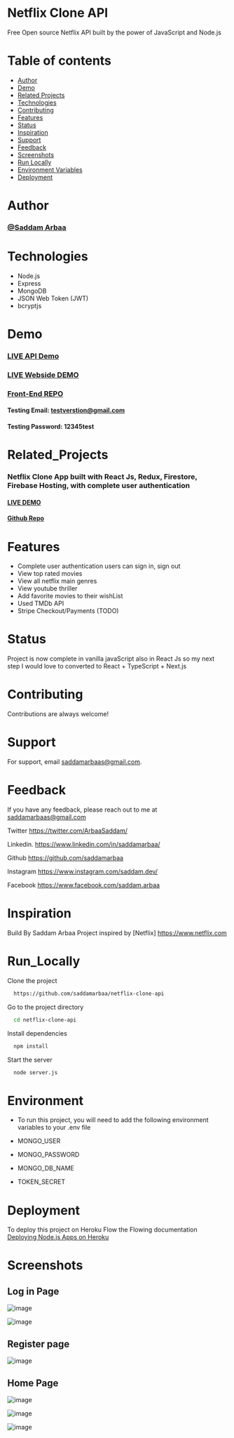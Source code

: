 # Netflix Clone API

Free Open source Netflix API built by the power of JavaScript and Node.js


# Table of contents
* [Author](#Author)
* [Demo](#Demo)
* [Related Projects](#Related_Projects)
* [Technologies](#Technologies)
* [Contributing](#Contributing)
* [Features](#Features)
* [Status](#status)
* [Inspiration](#inspiration)
* [Support](#Support)
* [Feedback](#Feedback)
* [Screenshots](#Screenshots)
* [Run Locally](#Run_Locally)
* [Environment Variables](#Environment)
* [Deployment](#Deployment)


# Author

### <a href="https://github.com/saddamarbaa">@Saddam Arbaa</a>



# Technologies
* Node.js
* Express
* MongoDB 
* JSON Web Token (JWT)
* bcryptjs



# Demo

###  <a href="https://nefilx-saddam.herokuapp.com/">LIVE API Demo</a>
###  <a href="https://netflix-saddam.netlify.app">LIVE Webside DEMO </a>
###  <a href="https://github.com/saddamarbaa/netflix-clone-vanillaJS">Front-End REPO</a>

####   Testing Email:      testverstion@gmail.com
####   Testing Password:    12345test



# Related_Projects

###  Netflix Clone App built with React Js, Redux, Firestore, Firebase Hosting, with complete user authentication
####  <a href="https://netflix-clone-80070.web.app">LIVE DEMO</a>
#### <a href="https://github.com/saddamarbaa/netflix-clone-react"> Github Repo </a>



# Features
-  Complete user authentication users can sign in, sign out
-  View top rated movies
-  View all netflix main genres
-  View youtube thriller
-  Add favorite movies to their wishList
-  Used TMDb API 
-  Stripe Checkout/Payments (TODO)


# Status

Project is now complete in vanilla javaScript also in React Js so my next step I would love to converted to React + TypeScript + Next.js
 


 # Contributing

Contributions are always welcome!

# Support

For support, email saddamarbaas@gmail.com.


# Feedback

If you have any feedback, please reach out to me at saddamarbaas@gmail.com

  
Twitter
https://twitter.com/ArbaaSaddam/

Linkedin.
https://www.linkedin.com/in/saddamarbaa/

Github
https://github.com/saddamarbaa

Instagram
https://www.instagram.com/saddam.dev/

Facebook
https://www.facebook.com/saddam.arbaa



# Inspiration
Build By Saddam Arbaa Project inspired by [Netflix] https://www.netflix.com


# Run_Locally

Clone the project

```bash
  https://github.com/saddamarbaa/netflix-clone-api
```

Go to the project directory

```bash
  cd netflix-clone-api
```

Install dependencies

```bash
  npm install
```

Start the server

```bash
  node server.js


```


# Environment
- To run this project, you will need to add the following environment variables to your .env file

- MONGO_USER 
- MONGO_PASSWORD
- MONGO_DB_NAME
- TOKEN_SECRET 


# Deployment
To deploy this project on Heroku Flow the Flowing documentation <a href="https://devcenter.heroku.com/articles/deploying-nodejs">Deploying Node.js Apps on Heroku</a>





# Screenshots


## Log in Page

![image](https://user-images.githubusercontent.com/51326421/122432029-2916df00-cfbf-11eb-9261-2eee2c07b757.png)

![image](https://user-images.githubusercontent.com/51326421/122432494-9165c080-cfbf-11eb-9adb-f5110781ca9e.png)



##  Register page 
![image](https://user-images.githubusercontent.com/51326421/122432177-4cda2500-cfbf-11eb-9664-e53f8a16c0b4.png)



## Home Page 

![image](https://user-images.githubusercontent.com/51326421/115249780-23ce1d00-a153-11eb-9878-dbb982db065d.png)

![image](https://user-images.githubusercontent.com/51326421/115250659-fcc41b00-a153-11eb-9787-663469b26b81.png)

![image](https://user-images.githubusercontent.com/51326421/122394282-ff9a8b00-cf9f-11eb-8ed5-1d10afa3be27.png)











